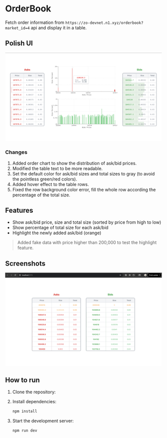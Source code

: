 # OrderBook

Fetch order information from `https://zo-devnet.n1.xyz/orderbook?market_id=4` api and display it in a table.

## Polish UI

<div align="center">
    <img src="screenshot2.png" alt="Screenshot" width="600">
</div>

### Changes

1. Added order chart to show the distribution of ask/bid prices.
2. Modified the table text to be more readable.
3. Set the default color for ask/bid sizes and total sizes to gray (to avoid the pointless green/red colors).
4. Added hover effect to the table rows.
5. Fixed the row background color error, fill the whole row according the percentage of the total size.

## Features

-   Show ask/bid price, size and total size (sorted by price from high to low)
-   Show percentage of total size for each ask/bid
-   Highlight the newly added ask/bid (orange)

> Added fake data with price higher than 200,000 to test the highlight feature.

## Screenshots

<div align="center">
    <img src="screenshot.png" alt="Screenshot" width="600">
</div>

## How to run

1. Clone the repository:
2. Install dependencies:

    ```bash
    npm install
    ```

3. Start the development server:

    ```bash
    npm run dev
    ```
